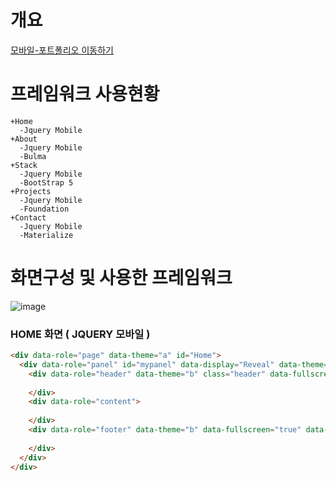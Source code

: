 # 개요
[모바일-포트폴리오 이동하기](https://mportpolio.netlify.app/index.html)

# 프레임워크 사용현황
```
+Home
  -Jquery Mobile
+About
  -Jquery Mobile
  -Bulma
+Stack
  -Jquery Mobile
  -BootStrap 5
+Projects
  -Jquery Mobile
  -Foundation
+Contact
  -Jquery Mobile
  -Materialize
```
# 화면구성 및 사용한 프레임워크
![image](https://user-images.githubusercontent.com/94514664/196271960-b6714fb8-c1fc-406b-8c2f-fd5cb75b7ada.png)
### HOME 화면 ( JQUERY 모바일 )
```HTML
<div data-role="page" data-theme="a" id="Home">
  <div data-role="panel" id="mypanel" data-display="Reveal" data-theme="a">
    <div data-role="header" data-theme="b" class="header" data-fullscreen="true" data-position="fixed">
      
    </div>
    <div data-role="content">
    
    </div>
    <div data-role="footer" data-theme="b" data-fullscreen="true" data-position="fixed">
      
    </div>
  </div>
</div>
```
